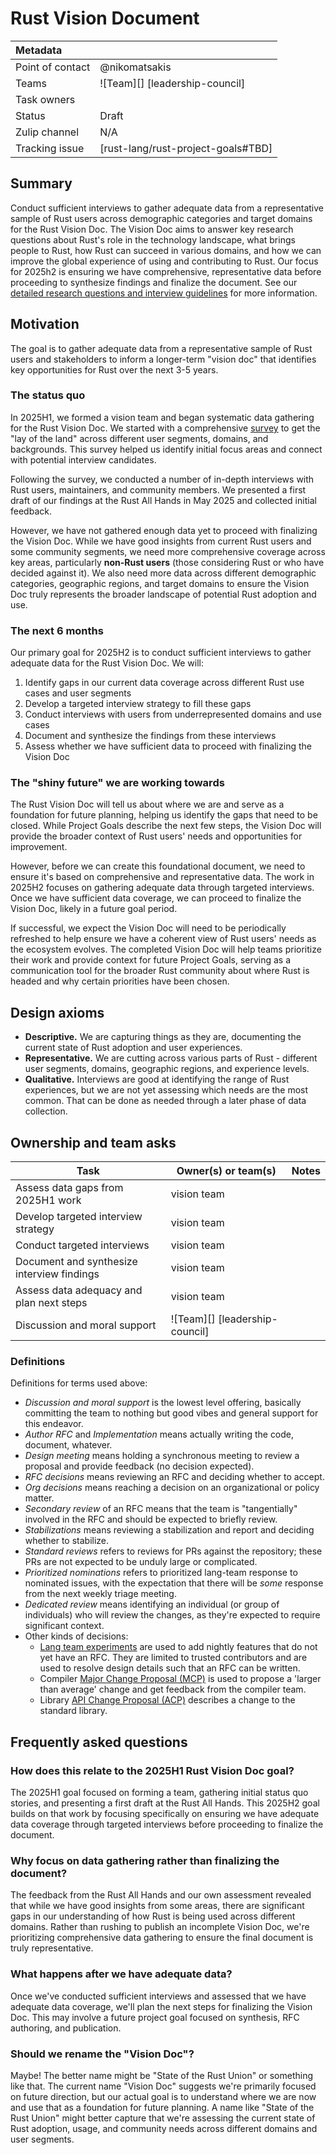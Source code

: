 # Rust Vision Document

| Metadata           |                                    |
| :--                | :--                                |
| Point of contact   | @nikomatsakis                      |
| Teams              | ![Team][] [leadership-council]     |
| Task owners        | <!-- TASK OWNERS -->               |
| Status             | Draft                              |
| Zulip channel      | N/A                                |
| Tracking issue     | [rust-lang/rust-project-goals#TBD] |

## Summary

Conduct sufficient interviews to gather adequate data from a representative sample of Rust users across demographic categories and target domains for the Rust Vision Doc. The Vision Doc aims to answer key research questions about Rust's role in the technology landscape, what brings people to Rust, how Rust can succeed in various domains, and how we can improve the global experience of using and contributing to Rust. Our focus for 2025h2 is ensuring we have comprehensive, representative data before proceeding to synthesize findings and finalize the document. See our [detailed research questions and interview guidelines](https://hackmd.io/@rust-vision-doc/SJqfqrUikl) for more information.

## Motivation

The goal is to gather adequate data from a representative sample of Rust users and stakeholders to inform a longer-term "vision doc" that identifies key opportunities for Rust over the next 3-5 years.

### The status quo

In 2025H1, we formed a vision team and began systematic data gathering for the Rust Vision Doc. We started with a comprehensive [survey](https://blog.rust-lang.org/2025/04/04/vision-doc-survey/) to get the "lay of the land" across different user segments, domains, and backgrounds. This survey helped us identify initial focus areas and connect with potential interview candidates.

Following the survey, we conducted a number of in-depth interviews with Rust users, maintainers, and community members. We presented a first draft of our findings at the Rust All Hands in May 2025 and collected initial feedback.

However, we have not gathered enough data yet to proceed with finalizing the Vision Doc. While we have good insights from current Rust users and some community segments, we need more comprehensive coverage across key areas, particularly **non-Rust users** (those considering Rust or who have decided against it). We also need more data across different demographic categories, geographic regions, and target domains to ensure the Vision Doc truly represents the broader landscape of potential Rust adoption and use.

### The next 6 months

Our primary goal for 2025H2 is to conduct sufficient interviews to gather adequate data for the Rust Vision Doc. We will:

1. Identify gaps in our current data coverage across different Rust use cases and user segments
2. Develop a targeted interview strategy to fill these gaps
3. Conduct interviews with users from underrepresented domains and use cases
4. Document and synthesize the findings from these interviews
5. Assess whether we have sufficient data to proceed with finalizing the Vision Doc

### The "shiny future" we are working towards

The Rust Vision Doc will tell us about where we are and serve as a foundation for future planning, helping us identify the gaps that need to be closed. While Project Goals describe the next few steps, the Vision Doc will provide the broader context of Rust users' needs and opportunities for improvement.

However, before we can create this foundational document, we need to ensure it's based on comprehensive and representative data. The work in 2025H2 focuses on gathering adequate data through targeted interviews. Once we have sufficient data coverage, we can proceed to finalize the Vision Doc, likely in a future goal period.

If successful, we expect the Vision Doc will need to be periodically refreshed to help ensure we have a coherent view of Rust users' needs as the ecosystem evolves. The completed Vision Doc will help teams prioritize their work and provide context for future Project Goals, serving as a communication tool for the broader Rust community about where Rust is headed and why certain priorities have been chosen.

## Design axioms

* **Descriptive.** We are capturing things as they are, documenting the current state of Rust adoption and user experiences.
* **Representative.** We are cutting across various parts of Rust - different user segments, domains, geographic regions, and experience levels.
* **Qualitative.** Interviews are good at identifying the range of Rust experiences, but we are not yet assessing which needs are the most common. That can be done as needed through a later phase of data collection.

## Ownership and team asks

| Task                                                   | Owner(s) or team(s)            | Notes                                    |
|--------------------------------------------------------|--------------------------------|------------------------------------------|
| Assess data gaps from 2025H1 work                     | vision team                    |                                          |
| Develop targeted interview strategy                    | vision team                    |                                          |
| Conduct targeted interviews                            | vision team                    |                                          |
| Document and synthesize interview findings             | vision team                    |                                          |
| Assess data adequacy and plan next steps               | vision team                    |                                          |
| Discussion and moral support                           | ![Team][] [leadership-council] |                                          |

### Definitions

Definitions for terms used above:

* *Discussion and moral support* is the lowest level offering, basically committing the team to nothing but good vibes and general support for this endeavor.
* *Author RFC* and *Implementation* means actually writing the code, document, whatever.
* *Design meeting* means holding a synchronous meeting to review a proposal and provide feedback (no decision expected).
* *RFC decisions* means reviewing an RFC and deciding whether to accept.
* *Org decisions* means reaching a decision on an organizational or policy matter.
* *Secondary review* of an RFC means that the team is "tangentially" involved in the RFC and should be expected to briefly review.
* *Stabilizations* means reviewing a stabilization and report and deciding whether to stabilize.
* *Standard reviews* refers to reviews for PRs against the repository; these PRs are not expected to be unduly large or complicated.
* *Prioritized nominations* refers to prioritized lang-team response to nominated issues, with the expectation that there will be *some* response from the next weekly triage meeting.
* *Dedicated review* means identifying an individual (or group of individuals) who will review the changes, as they're expected to require significant context.
* Other kinds of decisions:
    * [Lang team experiments](https://lang-team.rust-lang.org/how_to/experiment.html) are used to add nightly features that do not yet have an RFC. They are limited to trusted contributors and are used to resolve design details such that an RFC can be written.
    * Compiler [Major Change Proposal (MCP)](https://forge.rust-lang.org/compiler/mcp.html) is used to propose a 'larger than average' change and get feedback from the compiler team.
    * Library [API Change Proposal (ACP)](https://std-dev-guide.rust-lang.org/development/feature-lifecycle.html) describes a change to the standard library.

## Frequently asked questions

### How does this relate to the 2025H1 Rust Vision Doc goal?

The 2025H1 goal focused on forming a team, gathering initial status quo stories, and presenting a first draft at the Rust All Hands. This 2025H2 goal builds on that work by focusing specifically on ensuring we have adequate data coverage through targeted interviews before proceeding to finalize the document.

### Why focus on data gathering rather than finalizing the document?

The feedback from the Rust All Hands and our own assessment revealed that while we have good insights from some areas, there are significant gaps in our understanding of how Rust is being used across different domains. Rather than rushing to publish an incomplete Vision Doc, we're prioritizing comprehensive data gathering to ensure the final document is truly representative.

### What happens after we have adequate data?

Once we've conducted sufficient interviews and assessed that we have adequate data coverage, we'll plan the next steps for finalizing the Vision Doc. This may involve a future project goal focused on synthesis, RFC authoring, and publication.

### Should we rename the "Vision Doc"?

Maybe! The better name might be "State of the Rust Union" or something like that. The current name "Vision Doc" suggests we're primarily focused on future direction, but our actual goal is to understand where we are now and use that as a foundation for future planning. A name like "State of the Rust Union" might better capture that we're assessing the current state of Rust adoption, usage, and community needs across different domains and user segments.
